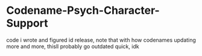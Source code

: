 # Codename-Psych-Character-Support
code i wrote and figured id release, note that with how codenames updating more and more, thisll probably go outdated quick, idk
